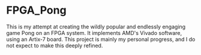 # FPGA_Pong
This is my attempt at creating the wildly popular and endlessly engaging game Pong on an FPGA system. It implements AMD's Vivado software, using an Artix-7 board. This project is mainly my personal progress, and I do not expect to make this deeply refined.
